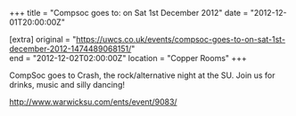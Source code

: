 +++
title = "Compsoc goes to: on Sat 1st December 2012"
date = "2012-12-01T20:00:00Z"

[extra]
original = "https://uwcs.co.uk/events/compsoc-goes-to-on-sat-1st-december-2012-1474489068151/"    
end = "2012-12-02T02:00:00Z"
location = "Copper Rooms"
+++

CompSoc goes to Crash, the rock/alternative night at the SU. Join us for drinks, music and silly dancing\!

http://www.warwicksu.com/ents/event/9083/

